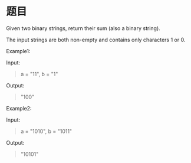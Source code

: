 
# 题目

Given two binary strings, return their sum (also a binary string).

The input strings are both non-empty and contains only characters 1 or 0.


Example1:

Input:
> a = "11", b = "1"

Output:  
> "100"


Example2:

Input:
> a = "1010", b = "1011"

Output:  
> "10101"

